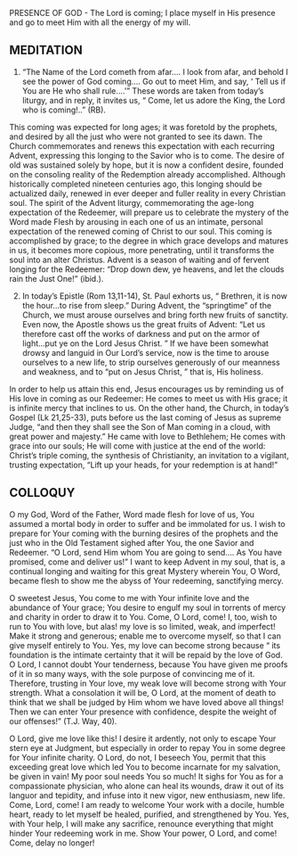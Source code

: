 PRESENCE OF GOD - The Lord is coming; I place myself in His presence and go to meet Him with all the energy of my will.

## MEDITATION 

1. “The Name of the Lord cometh from afar.... I look from afar, and behold I see the power of God coming.... Go out to meet Him, and say, ‘ Tell us if You are He who shall rule....’” These words are taken from today’s liturgy, and in reply, it invites us, “ Come, let us adore the King, the Lord who is coming!..” (RB). 

This coming was expected for long ages; it was foretold by the prophets, and desired by all the just who were not granted to see its dawn. The Church commemorates and renews this expectation with each recurring Advent, expressing this longing to the Savior who is to come. The desire of old was sustained solely by hope, but it is now a confident desire, founded on the consoling reality of the Redemption already accomplished. Although historically completed nineteen centuries ago, this longing should be actualized daily, renewed in ever deeper and fuller reality in every Christian soul. The spirit of the Advent liturgy, commemorating the age-long expectation of the Redeemer, will prepare us to celebrate the mystery of the Word made Flesh by arousing in each one of us an intimate, personal expectation of the renewed coming of Christ to our soul. This coming is accomplished by grace; to the degree in which grace develops and matures in us, it becomes more copious, more penetrating, until it transforms the soul into an alter Christus. Advent is a season of waiting and of fervent longing for the Redeemer: “Drop down dew, ye heavens, and let the clouds rain the Just One!” (ibid.). 


2. In today’s Epistle (Rom 13,11-14), St. Paul exhorts us, “ Brethren, it is now the hour...to rise from sleep.” During Advent, the “springtime” of the Church, we must arouse ourselves and bring forth new fruits of sanctity. Even now, the Apostle shows us the great fruits of Advent: “Let us therefore cast off the works of darkness and put on the armor of light...put ye on the Lord Jesus Christ. ” If we have been somewhat drowsy and languid in Our Lord’s service, now is the time to arouse ourselves to a new life, to strip ourselves generously of our meanness and weakness, and to “put on Jesus Christ, ” that is, His holiness.

In order to help us attain this end, Jesus encourages us by reminding us of His love in coming as our Redeemer: He comes to meet us with His grace; it is infinite mercy that inclines to us. On the other hand, the Church, in today’s Gospel (Lk 21,25-33), puts before us the last coming of Jesus as supreme Judge, “and then they shall see the Son of Man coming in a cloud, with great power and majesty.” He came with love to Bethlehem; He comes with grace into our souls; He will come with justice at the end of the world: Christ’s triple coming, the synthesis of Christianity, an invitation to a vigilant, trusting expectation, “Lift up your heads, for your redemption is at hand!” 

## COLLOQUY 

O my God, Word of the Father, Word made flesh for love of us, You assumed a mortal body in order to suffer and be immolated for us. I wish to prepare for Your coming with the burning desires of the prophets and the just who in the Old Testament sighed after You, the one Savior and Redeemer. “O Lord, send Him whom You are going to send.... As You have promised, come and deliver us!” I want to keep Advent in my soul, that is, a continual longing and waiting for this great Mystery wherein You, O Word, became flesh to show me the abyss of Your redeeming, sanctifying mercy. 

O sweetest Jesus, You come to me with Your infinite love and the abundance of Your grace; You desire to engulf my soul in torrents of mercy and charity in order to draw it to You. Come, O Lord, come! I, too, wish to run to You with love, but alas! my love is so limited, weak, and imperfect! Make it strong and generous; enable me to overcome myself, so that I can give myself entirely to You. Yes, my love can become strong because “ its foundation is the intimate certainty that it will be repaid by the love of God. O Lord, I cannot doubt Your tenderness, because You have given me proofs of it in so many ways, with the sole purpose of convincing me of it. Therefore, trusting in Your love, my weak love will become strong with Your strength. What a consolation it will be, O Lord, at the moment of death to think that we shall be judged by Him whom we have loved above all things! Then we can enter Your presence with confidence, despite the weight of our offenses!” (T.J. Way, 40). 

O Lord, give me love like this! I desire it ardently, not only to escape Your stern eye at Judgment, but especially in order to repay You in some degree for Your infinite charity. O Lord, do not, I beseech You, permit that this exceeding great love which led You to become incarnate for my salvation, be given in vain! My poor soul needs You so much! It sighs for You as for a compassionate physician, who alone can heal its wounds, draw it out of its languor and tepidity, and infuse into it new vigor, new enthusiasm, new life. Come, Lord, come! I am ready to welcome Your work with a docile, humble heart, ready to let myself be healed, purified, and strengthened by You. Yes, with Your help, I will make any sacrifice, renounce everything that might hinder Your redeeming work in me. Show Your power, O Lord, and come! Come, delay no longer!